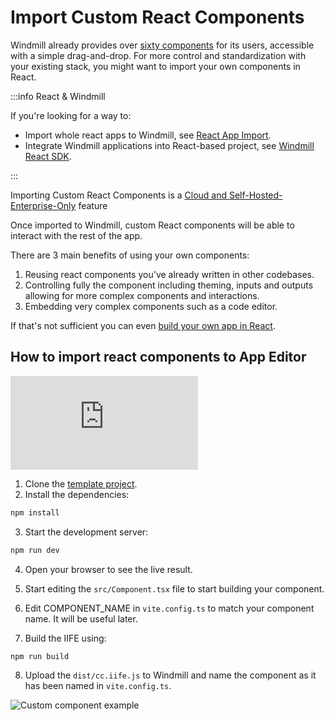 # Import Custom React Components

Windmill already provides over [sixty components](./4_app_configuration_settings/1_app_component_library.mdx) for its users, accessible with a simple drag-and-drop. For more control and standardization with your existing stack, you might want to import your own components in React.

:::info React & Windmill

If you're looking for a way to:

- Import whole react apps to Windmill, see [React App Import](../react_vue_svelte_apps/react.md).
- Integrate Windmill applications into React-based project, see [Windmill React SDK](../misc/15_react_sdk/index.md).

:::

Importing Custom React Components is a [Cloud and Self-Hosted-Enterprise-Only](/pricing) feature

Once imported to Windmill, custom React components will be able to interact with the rest of the app.

There are 3 main benefits of using your own components:

1. Reusing react components you've already written in other codebases.
2. Controlling fully the component including theming, inputs and outputs allowing for more complex components and interactions.
3. Embedding very complex components such as a code editor.

If that's not sufficient you can even [build your own app in React](../react_vue_svelte_apps/react.md).

## How to import react components to App Editor

<iframe
	style={{ aspectRatio: '16/9' }}
	src="https://www.youtube.com/embed/LO83BKAe6zg?vq=hd1080"
	title="YouTube video player"
	frameBorder="0"
	allow="accelerometer; autoplay; clipboard-write; encrypted-media; gyroscope; picture-in-picture; web-share"
	allowFullScreen
	className="border-2 rounded-lg object-cover w-full dark:border-gray-800"
></iframe>

<br/>

1. Clone the [template project](https://github.com/windmill-labs/windmill-custom-component-template).
2. Install the dependencies:

```bash
npm install
```

3. Start the development server:

```bash
npm run dev
```

4. Open your browser to see the live result.

5. Start editing the `src/Component.tsx` file to start building your component.

6. Edit COMPONENT_NAME in `vite.config.ts` to match your component name. It will
   be useful later.

7. Build the IIFE using:

```bash
npm run build
```

8. Upload the `dist/cc.iife.js` to Windmill and name the component as it has been named in `vite.config.ts`.

![Custom component example](../../blog/2023-11-23-1-react-components/custom_example.png 'Custom component example')
